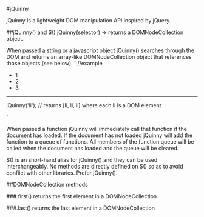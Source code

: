 #jQuinny

jQuinny is a lightweight DOM manipulation API inspired by jQuery.

##jQuinny() and $()
jQuinny(selector) -> returns a DOMNodeCollection object.

When passed a string or a javascript object jQuinny() searches through the DOM and returns an array-like DOMNodeCollection object that references those objects (see below).
`
//example

<ul>
  <li>1</li>
  <li>2</li>
  <li>3</li>
</ul>

___________________

jQuinny('li');
// returns [li, li, li] where each li is a DOM element

`

When passed a function jQuinny will immediately call that function if the document has loaded. If the document has not loaded jQuinny will add the function to a queue of functions. All members of the function queue will be called when the document has loaded and the queue will be cleared.

$() is an short-hand alias for jQuinny() and they can be used interchangeably. No methods are directly defined on $() so as to avoid conflict with other libraries. Prefer jQuinny().


##DOMNodeCollection methods

###.first()
returns the first element in a DOMNodeCollection

###.last()
returns the last element in a DOMNodeCollection
